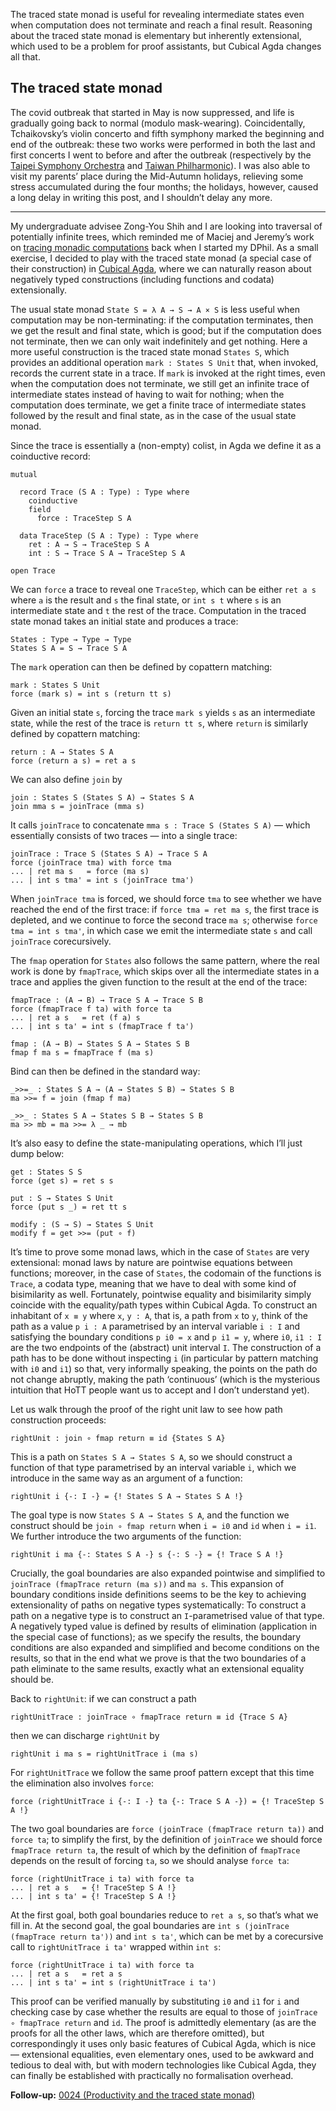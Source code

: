 The traced state monad is useful for revealing intermediate states even when computation does not terminate and reach a final result.
Reasoning about the traced state monad is elementary but inherently extensional, which used to be a problem for proof assistants, but Cubical Agda changes all that.

## The traced state monad

The covid outbreak that started in May is now suppressed, and life is gradually going back to normal (modulo mask-wearing).
Coincidentally, Tchaikovsky’s violin concerto and fifth symphony marked the beginning and end of the outbreak: these two works were performed in both the last and first concerts I went to before and after the outbreak (respectively by the [Taipei Symphony Orchestra](https://www.opentix.life/event/eternal/1348601188381421573) and [Taiwan Philharmonic](https://www.opentix.life/event/eternal/1423540208800935938)).
I was also able to visit my parents’ place during the Mid-Autumn holidays, relieving some stress accumulated during the four months; the holidays, however, caused a long delay in writing this post, and I shouldn’t delay any more.

---

My undergraduate advisee Zong-You Shih and I are looking into traversal of potentially infinite trees, which reminded me of Maciej and Jeremy’s work on [tracing monadic computations](https://doi.org/10.4204/eptcs.76.8) back when I started my DPhil.
As a small exercise, I decided to play with the traced state monad (a special case of their construction) in [Cubical Agda](https://doi.org/10.1017/s0956796821000034), where we can naturally reason about negatively typed constructions (including functions and codata) extensionally.

The usual state monad `State S = λ A → S → A × S` is less useful when computation may be non-terminating: if the computation terminates, then we get the result and final state, which is good; but if the computation does not terminate, then we can only wait indefinitely and get nothing.
Here a more useful construction is the traced state monad `States S`, which provides an additional operation `mark : States S Unit` that, when invoked, records the current state in a trace.
If `mark` is invoked at the right times, even when the computation does not terminate, we still get an infinite trace of intermediate states instead of having to wait for nothing; when the computation does terminate, we get a finite trace of intermediate states followed by the result and final state, as in the case of the usual state monad.

Since the trace is essentially a (non-empty) colist, in Agda we define it as a coinductive record:

```
mutual

  record Trace (S A : Type) : Type where
    coinductive
    field
      force : TraceStep S A

  data TraceStep (S A : Type) : Type where
    ret : A → S → TraceStep S A
    int : S → Trace S A → TraceStep S A

open Trace
```

We can `force` a trace to reveal one `TraceStep`, which can be either `ret a s` where `a` is the result and `s` the final state, or `int s t` where `s` is an intermediate state and `t` the rest of the trace.
Computation in the traced state monad takes an initial state and produces a trace:

```
States : Type → Type → Type
States S A = S → Trace S A
```

The `mark` operation can then be defined by copattern matching:

```
mark : States S Unit
force (mark s) = int s (return tt s)
```

Given an initial state `s`, forcing the trace `mark s` yields `s` as an intermediate state, while the rest of the trace is `return tt s`, where `return` is similarly defined by copattern matching:

```
return : A → States S A
force (return a s) = ret a s
```

We can also define `join` by

```
join : States S (States S A) → States S A
join mma s = joinTrace (mma s)
```

It calls `joinTrace` to concatenate `mma s : Trace S (States S A)` — which essentially consists of two traces — into a single trace:

```
joinTrace : Trace S (States S A) → Trace S A
force (joinTrace tma) with force tma
... | ret ma s   = force (ma s)
... | int s tma' = int s (joinTrace tma')
```

When `joinTrace tma` is forced, we should force `tma` to see whether we have reached the end of the first trace: if `force tma = ret ma s`, the first trace is depleted, and we continue to force the second trace `ma s`; otherwise `force tma = int s tma'`, in which case we emit the intermediate state `s` and call `joinTrace` corecursively.

The `fmap` operation for `States` also follows the same pattern, where the real work is done by `fmapTrace`, which skips over all the intermediate states in a trace and applies the given function to the result at the end of the trace:

```
fmapTrace : (A → B) → Trace S A → Trace S B
force (fmapTrace f ta) with force ta
... | ret a s   = ret (f a) s
... | int s ta' = int s (fmapTrace f ta')

fmap : (A → B) → States S A → States S B
fmap f ma s = fmapTrace f (ma s)
```

Bind can then be defined in the standard way:

```
_>>=_ : States S A → (A → States S B) → States S B
ma >>= f = join (fmap f ma)

_>>_ : States S A → States S B → States S B
ma >> mb = ma >>= λ _ → mb
```

It’s also easy to define the state-manipulating operations, which I’ll just dump below:

```
get : States S S
force (get s) = ret s s

put : S → States S Unit
force (put s _) = ret tt s

modify : (S → S) → States S Unit
modify f = get >>= (put ∘ f)
```

It’s time to prove some monad laws, which in the case of `States` are very extensional: monad laws by nature are pointwise equations between functions; moreover, in the case of `States`, the codomain of the functions is `Trace`, a codata type, meaning that we have to deal with some kind of bisimilarity as well.
Fortunately, pointwise equality and bisimilarity simply coincide with the equality/path types within Cubical Agda.
To construct an inhabitant of `x ≡ y` where `x`, `y : A`, that is, a path from `x` to `y`, think of the path as a value `p i : A` parametrised by an interval variable `i : I` and satisfying the boundary conditions `p i0 = x` and `p i1 = y`, where `i0`, `i1 : I` are the two endpoints of the (abstract) unit interval `I`.
The construction of a path has to be done without inspecting `i` (in particular by pattern matching with `i0` and `i1`) so that, very informally speaking, the points on the path do not change abruptly, making the path ‘continuous’ (which is the mysterious intuition that HoTT people want us to accept and I don’t understand yet).

Let us walk through the proof of the right unit law to see how path construction proceeds:

```
rightUnit : join ∘ fmap return ≡ id {States S A}
```

This is a path on `States S A → States S A`, so we should construct a function of that type parametrised by an interval variable `i`, which we introduce in the same way as an argument of a function:

```
rightUnit i {-: I -} = {! States S A → States S A !}
```

The goal type is now `States S A → States S A`, and the function we construct should be `join ∘ fmap return` when `i = i0` and `id` when `i = i1`.
We further introduce the two arguments of the function:

```
rightUnit i ma {-: States S A -} s {-: S -} = {! Trace S A !}
```

Crucially, the goal boundaries are also expanded pointwise and simplified to `joinTrace (fmapTrace return (ma s))` and `ma s`.
This expansion of boundary conditions inside definitions seems to be the key to achieving extensionality of paths on negative types systematically:
To construct a path on a negative type is to construct an `I`-parametrised value of that type.
A negatively typed value is defined by results of elimination (application in the special case of functions); as we specify the results, the boundary conditions are also expanded and simplified and become conditions on the results, so that in the end what we prove is that the two boundaries of a path eliminate to the same results, exactly what an extensional equality should be.

Back to `rightUnit`: if we can construct a path

```
rightUnitTrace : joinTrace ∘ fmapTrace return ≡ id {Trace S A}
```

then we can discharge `rightUnit` by

```
rightUnit i ma s = rightUnitTrace i (ma s)
```

For `rightUnitTrace` we follow the same proof pattern except that this time the elimination also involves `force`:

```
force (rightUnitTrace i {-: I -} ta {-: Trace S A -}) = {! TraceStep S A !}
```

The two goal boundaries are `force (joinTrace (fmapTrace return ta))` and `force ta`; to simplify the first, by the definition of `joinTrace` we should force `fmapTrace return ta`, the result of which by the definition of `fmapTrace` depends on the result of forcing `ta`, so we should analyse `force ta`:

```
force (rightUnitTrace i ta) with force ta
... | ret a s   = {! TraceStep S A !}
... | int s ta' = {! TraceStep S A !}
```

At the first goal, both goal boundaries reduce to `ret a s`, so that’s what we fill in.
At the second goal, the goal boundaries are `int s (joinTrace (fmapTrace return ta'))` and `int s ta'`, which can be met by a corecursive call to `rightUnitTrace i ta'` wrapped within `int s`:

```
force (rightUnitTrace i ta) with force ta
... | ret a s   = ret a s
... | int s ta' = int s (rightUnitTrace i ta')
```

This proof can be verified manually by substituting `i0` and `i1` for `i` and checking case by case whether the results are equal to those of `joinTrace ∘ fmapTrace return` and `id`.
The proof is admittedly elementary (as are the proofs for all the other laws, which are therefore omitted), but correspondingly it uses only basic features of Cubical Agda, which is nice — extensional equalities, even elementary ones, used to be awkward and tedious to deal with, but with modern technologies like Cubical Agda, they can finally be established with practically no formalisation overhead.

**Follow-up:** [0024 (Productivity and the traced state monad)](/blog/0024/)